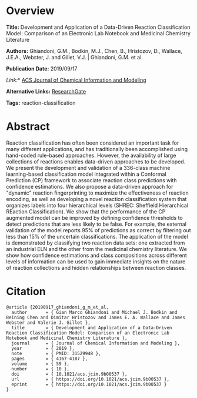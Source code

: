 # Overview
**Title:**
Development and Application of a Data-Driven Reaction Classification Model: Comparison of an Electronic Lab Notebook and Medicinal Chemistry Literature

**Authors:**
Ghiandoni, G.M., Bodkin, M.J., Chen, B., Hristozov, D., Wallace, J.E.A., Webster, J. and Gillet, V.J. |
Ghiandoni, G.M. et al.

**Publication Date:**
2019/09/17

*Link:**
[ACS Journal of Chemical Information and Modeling](https://pubs.acs.org/doi/10.1021/acs.jcim.9b00537)

**Alternative Links:**
[ResearchGate](https://www.researchgate.net/publication/335884361_Development_and_Application_of_a_Data-Driven_Reaction_Classification_Model_Comparison_of_an_ELN_and_the_Medicinal_Chemistry_Literature)

**Tags:**
reaction-classification


# Abstract
Reaction classification has often been considered an important task for many different applications, and has traditionally been accomplished using hand-coded rule-based approaches.
However, the availability of large collections of reactions enables data-driven approaches to be developed.
We present the development and validation of a 336-class machine learning-based classification model integrated within a Conformal Prediction (CP) framework to associate reaction class predictions with confidence estimations.
We also propose a data-driven approach for "dynamic" reaction fingerprinting to maximize the effectiveness of reaction encoding, as well as developing a novel reaction classification system that organizes labels into four hierarchical levels (SHREC: Sheffield Hierarchical REaction Classification).
We show that the performance of the CP augmented model can be improved by defining confidence thresholds to detect predictions that are less likely to be false.
For example, the external validation of the model reports 95% of predictions as correct by filtering out less than 15% of the uncertain classifications.
The application of the model is demonstrated by classifying two reaction data sets: one extracted from an industrial ELN and the other from the medicinal chemistry literature.
We show how confidence estimations and class compositions across different levels of information can be used to gain immediate insights on the nature of reaction collections and hidden relationships between reaction classes.


# Citation
```
@article {20190917_ghiandoni_g_m_et_al,
  author       = { Gian Marco Ghiandoni and Michael J. Bodkin and Beining Chen and Dimitar Hristozov and James E. A. Wallace and James Webster and Valerie J. Gillet },
  title        = { Development and Application of a Data-Driven Reaction Classification Model: Comparison of an Electronic Lab Notebook and Medicinal Chemistry Literature },
  journal      = { Journal of Chemical Information and Modeling },
  year         = { 2019 },
  note         = { PMID: 31529948 },
  pages        = { 4167-4187 },
  volume       = { 59 },
  number       = { 10 },
  doi          = { 10.1021/acs.jcim.9b00537 },
  url          = { https://doi.org/10.1021/acs.jcim.9b00537 },
  eprint       = { https://doi.org/10.1021/acs.jcim.9b00537 }
}
```

